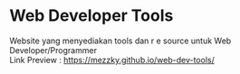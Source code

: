 # Web Developer Tools
Website yang menyediakan tools dan r e source untuk Web Developer/Programmer <br>
Link Preview : https://mezzky.github.io/web-dev-tools/
